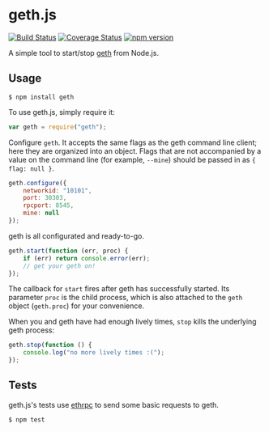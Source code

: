 geth.js
=======

[![Build Status](https://travis-ci.org/tinybike/geth.js.svg)](https://travis-ci.org/tinybike/geth.js)
[![Coverage Status](https://coveralls.io/repos/tinybike/geth.js/badge.svg?branch=master&service=github)](https://coveralls.io/github/tinybike/geth.js?branch=master)
[![npm version](https://badge.fury.io/js/geth.svg)](https://badge.fury.io/js/geth)

A simple tool to start/stop [geth](https://github.com/ethereum/go-ethereum) from Node.js.

Usage
-----

```
$ npm install geth
```
To use geth.js, simply require it:
```javascript
var geth = require("geth");
```
Configure `geth`.  It accepts the same flags as the geth command line client; here they are organized into an object.  Flags that are not accompanied by a value on the command line (for example, `--mine`) should be passed in as `{ flag: null }`.
```javascript
geth.configure({
    networkid: "10101",
    port: 30303,
    rpcport: 8545,
    mine: null
});
```
geth is all configurated and ready-to-go.
```javascript
geth.start(function (err, proc) {
    if (err) return console.error(err);
    // get your geth on!
});
```
The callback for `start` fires after geth has successfully started.  Its parameter `proc` is the child process, which is also attached to the `geth` object (`geth.proc`) for your convenience.

When you and geth have had enough lively times, `stop` kills the underlying geth process:
```javascript
geth.stop(function () {
    console.log("no more lively times :(");
});
```

Tests
-----

geth.js's tests use [ethrpc](https://github.com/AugurProject/ethrpc) to send some basic requests to geth.
```
$ npm test
```
